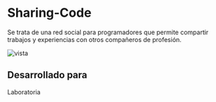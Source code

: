 # Sharing-Code

Se trata de una red social para programadores que permite compartir trabajos y experiencias con otros compañeros de profesión.

![vista](https://user-images.githubusercontent.com/39387629/49239516-92668080-f3c8-11e8-94dc-8700cbb80e7f.PNG)

## Desarrollado para

Laboratoria
